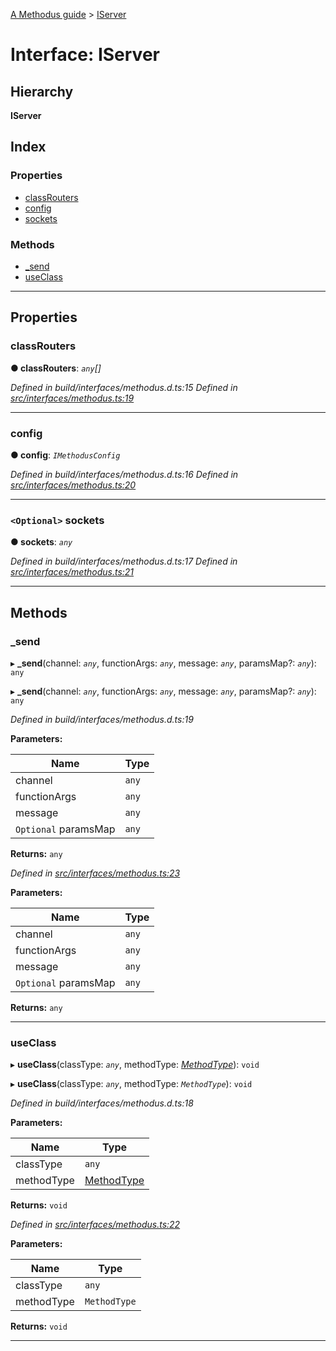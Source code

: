[A Methodus guide](../README.md) > [IServer](../interfaces/iserver.md)

# Interface: IServer

## Hierarchy

**IServer**

## Index

### Properties

* [classRouters](iserver.md#classrouters)
* [config](iserver.md#config)
* [sockets](iserver.md#sockets)

### Methods

* [_send](iserver.md#_send)
* [useClass](iserver.md#useclass)

---

## Properties

<a id="classrouters"></a>

###  classRouters

**● classRouters**: *`any`[]*

*Defined in build/interfaces/methodus.d.ts:15*
*Defined in [src/interfaces/methodus.ts:19](https://github.com/nodulusteam/methodus.dev/blob/9494017/src/interfaces/methodus.ts#L19)*

___
<a id="config"></a>

###  config

**● config**: *`IMethodusConfig`*

*Defined in build/interfaces/methodus.d.ts:16*
*Defined in [src/interfaces/methodus.ts:20](https://github.com/nodulusteam/methodus.dev/blob/9494017/src/interfaces/methodus.ts#L20)*

___
<a id="sockets"></a>

### `<Optional>` sockets

**● sockets**: *`any`*

*Defined in build/interfaces/methodus.d.ts:17*
*Defined in [src/interfaces/methodus.ts:21](https://github.com/nodulusteam/methodus.dev/blob/9494017/src/interfaces/methodus.ts#L21)*

___

## Methods

<a id="_send"></a>

###  _send

▸ **_send**(channel: *`any`*, functionArgs: *`any`*, message: *`any`*, paramsMap?: *`any`*): `any`

▸ **_send**(channel: *`any`*, functionArgs: *`any`*, message: *`any`*, paramsMap?: *`any`*): `any`

*Defined in build/interfaces/methodus.d.ts:19*

**Parameters:**

| Name | Type |
| ------ | ------ |
| channel | `any` |
| functionArgs | `any` |
| message | `any` |
| `Optional` paramsMap | `any` |

**Returns:** `any`

*Defined in [src/interfaces/methodus.ts:23](https://github.com/nodulusteam/methodus.dev/blob/9494017/src/interfaces/methodus.ts#L23)*

**Parameters:**

| Name | Type |
| ------ | ------ |
| channel | `any` |
| functionArgs | `any` |
| message | `any` |
| `Optional` paramsMap | `any` |

**Returns:** `any`

___
<a id="useclass"></a>

###  useClass

▸ **useClass**(classType: *`any`*, methodType: *[MethodType](../enums/methodtype.md)*): `void`

▸ **useClass**(classType: *`any`*, methodType: *`MethodType`*): `void`

*Defined in build/interfaces/methodus.d.ts:18*

**Parameters:**

| Name | Type |
| ------ | ------ |
| classType | `any` |
| methodType | [MethodType](../enums/methodtype.md) |

**Returns:** `void`

*Defined in [src/interfaces/methodus.ts:22](https://github.com/nodulusteam/methodus.dev/blob/9494017/src/interfaces/methodus.ts#L22)*

**Parameters:**

| Name | Type |
| ------ | ------ |
| classType | `any` |
| methodType | `MethodType` |

**Returns:** `void`

___

